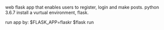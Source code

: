 web flask app that enables users to register, login and make posts.
python 3.6.7
install a vurtual environment, flask.

run app by:
$FLASK_APP=flaskr
$flask run


